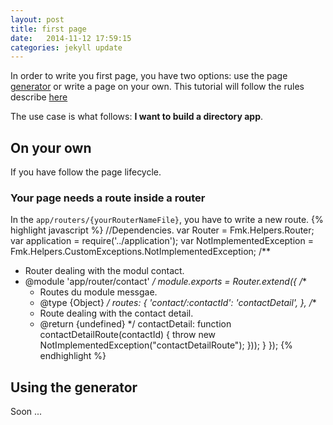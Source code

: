 ```yaml
---
layout: post
title: first page
date:   2014-11-12 17:59:15
categories: jekyll update
---
```

In order to write you first page, you have two options: use the page [generator](https://github.com/KleeGroup/focus-generator) or write a page on your own.
This tutorial will follow the rules describe [here](rules)


The use case is what follows: **I want to build a directory app**.

## On your own
 If you have follow the page lifecycle.

### Your page needs a route inside a router

In the `app/routers/{yourRouterNameFile}`, you have to write a new route.
{% highlight javascript %}
//Dependencies.
var Router = Fmk.Helpers.Router;
var application = require('../application');
var NotImplementedException = Fmk.Helpers.CustomExceptions.NotImplementedException;
/**
 * Router dealing with the modul contact.
 * @module  'app/router/contact'
 */
module.exports = Router.extend({
  /**
   * Routes du module messgae.
   * @type {Object}
   */
  routes: {
    'contact/:contactId': 'contactDetail',
  },
  /**
   * Route dealing with the contact detail.
   * @return {undefined}
   */
  contactDetail: function contactDetailRoute(contactId) {
      throw new NotImplementedException("contactDetailRoute");
    }));
  }
});
{% endhighlight %}

## Using the generator

Soon ...